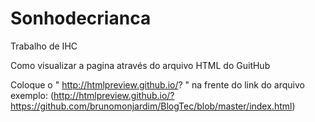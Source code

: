 # Sonhodecrianca
Trabalho de IHC


Como visualizar a pagina através do arquivo HTML do GuitHub

Coloque o " http://htmlpreview.github.io/? " na frente do link do arquivo exemplo:
(http://htmlpreview.github.io/?https://github.com/brunomonjardim/BlogTec/blob/master/index.html)
